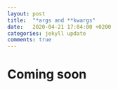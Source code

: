 ```yaml
---
layout: post
title:  "*args and **kwargs"
date:   2020-04-21 17:04:00 +0200
categories: jekyll update
comments: true
---
```


# Coming soon
